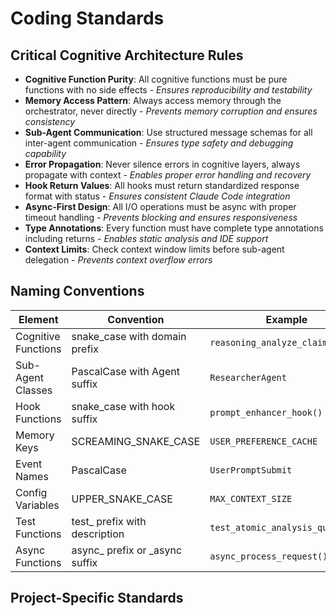 # Coding Standards

## Critical Cognitive Architecture Rules

- **Cognitive Function Purity**: All cognitive functions must be pure functions with no side effects - *Ensures reproducibility and testability*
- **Memory Access Pattern**: Always access memory through the orchestrator, never directly - *Prevents memory corruption and ensures consistency*
- **Sub-Agent Communication**: Use structured message schemas for all inter-agent communication - *Ensures type safety and debugging capability*
- **Error Propagation**: Never silence errors in cognitive layers, always propagate with context - *Enables proper error handling and recovery*
- **Hook Return Values**: All hooks must return standardized response format with status - *Ensures consistent Claude Code integration*
- **Async-First Design**: All I/O operations must be async with proper timeout handling - *Prevents blocking and ensures responsiveness*
- **Type Annotations**: Every function must have complete type annotations including returns - *Enables static analysis and IDE support*
- **Context Limits**: Check context window limits before sub-agent delegation - *Prevents context overflow errors*

## Naming Conventions

| Element | Convention | Example |
|---------|------------|---------|
| Cognitive Functions | snake_case with domain prefix | `reasoning_analyze_claims()` |
| Sub-Agent Classes | PascalCase with Agent suffix | `ResearcherAgent` |
| Hook Functions | snake_case with hook suffix | `prompt_enhancer_hook()` |
| Memory Keys | SCREAMING_SNAKE_CASE | `USER_PREFERENCE_CACHE` |
| Event Names | PascalCase | `UserPromptSubmit` |
| Config Variables | UPPER_SNAKE_CASE | `MAX_CONTEXT_SIZE` |
| Test Functions | test_ prefix with description | `test_atomic_analysis_quality()` |
| Async Functions | async_ prefix or _async suffix | `async_process_request()` |

## Project-Specific Standards

```python